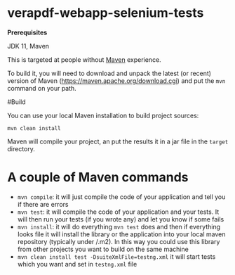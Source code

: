 # verapdf-webapp-selenium-tests

**Prerequisites**

JDK 11, Maven

This is targeted at people without [Maven](https://maven.apache.org/) experience.

To build it, you will need to download and unpack the latest (or recent) version of Maven (https://maven.apache.org/download.cgi)
and put the `mvn` command on your path.

#Build

You can use your local Maven installation to build project sources:
```
mvn clean install
```

Maven will compile your project, an put the results it in a jar file in the `target` directory.

# A couple of Maven commands

* `mvn compile`: it will just compile the code of your application and tell you if there are errors
* `mvn test`: it will compile the code of your application and your tests. It will then run your tests (if you wrote any) and let you know if some fails
* `mvn install`: it will do everything `mvn test` does and then if everything looks file it will install the library or the application into your local maven repository (typically under <USER FOLDER>/.m2). In this way you could use this library from other projects you want to build on the same machine
* `mvn clean install test -DsuiteXmlFile=testng.xml` it will start tests which you want and set in `testng.xml` file